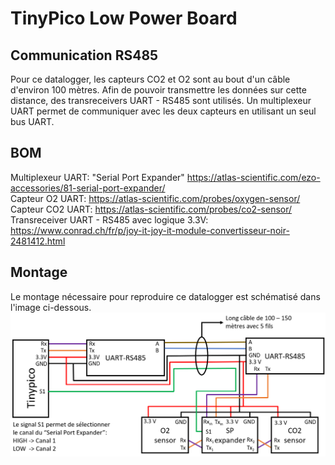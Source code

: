 # TinyPico Low Power Board
## Communication RS485 
Pour ce datalogger, les capteurs CO2 et O2 sont au bout d'un câble d'environ 100 mètres. Afin de pouvoir transmettre les données sur cette distance, des transreceivers UART - RS485 sont utilisés. Un multiplexeur UART permet de communiquer avec les deux capteurs en utilisant un seul bus UART. 

## BOM
Multiplexeur UART: "Serial Port Expander" https://atlas-scientific.com/ezo-accessories/81-serial-port-expander/  
Capteur O2 UART: https://atlas-scientific.com/probes/oxygen-sensor/  
Capteur CO2 UART: https://atlas-scientific.com/probes/co2-sensor/  
Transreceiver UART - RS485 avec logique 3.3V: https://www.conrad.ch/fr/p/joy-it-joy-it-module-convertisseur-noir-2481412.html  


## Montage
Le montage nécessaire pour reproduire ce datalogger est schématisé dans l'image ci-dessous.
![Montage](img/Montage.png)


